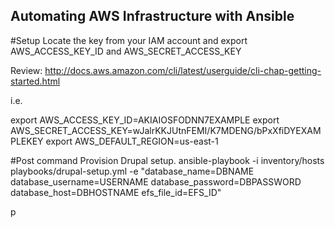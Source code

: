 ## Automating AWS Infrastructure with Ansible

#Setup
Locate the key from your IAM account and export AWS_ACCESS_KEY_ID and AWS_SECRET_ACCESS_KEY

Review: http://docs.aws.amazon.com/cli/latest/userguide/cli-chap-getting-started.html

i.e.

export AWS_ACCESS_KEY_ID=AKIAIOSFODNN7EXAMPLE
export AWS_SECRET_ACCESS_KEY=wJalrKKJUtnFEMI/K7MDENG/bPxXfiDYEXAMPLEKEY
export AWS_DEFAULT_REGION=us-east-1

#Post command
Provision Drupal setup.
ansible-playbook -i inventory/hosts playbooks/drupal-setup.yml -e "database_name=DBNAME database_username=USERNAME database_password=DBPASSWORD database_host=DBHOSTNAME efs_file_id=EFS_ID"

p
